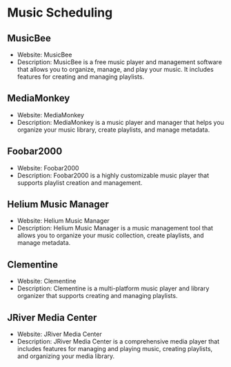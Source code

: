 # Music Scheduling

## MusicBee
- Website: MusicBee
- Description: MusicBee is a free music player and management software that allows you to organize, manage, and play your music. It includes features for creating and managing playlists.

## MediaMonkey
- Website: MediaMonkey
- Description: MediaMonkey is a music player and manager that helps you organize your music library, create playlists, and manage metadata.

## Foobar2000
- Website: Foobar2000
- Description: Foobar2000 is a highly customizable music player that supports playlist creation and management.

## Helium Music Manager
- Website: Helium Music Manager
- Description: Helium Music Manager is a music management tool that allows you to organize your music collection, create playlists, and manage metadata.

## Clementine
- Website: Clementine
- Description: Clementine is a multi-platform music player and library organizer that supports creating and managing playlists.

## JRiver Media Center
- Website: JRiver Media Center
- Description: JRiver Media Center is a comprehensive media player that includes features for managing and playing music, creating playlists, and organizing your media library.
